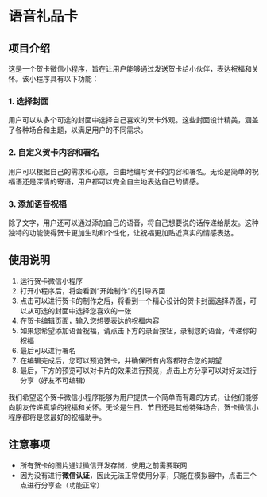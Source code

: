 # 语音礼品卡

## 项目介绍

这是一个贺卡微信小程序，旨在让用户能够通过发送贺卡给小伙伴，表达祝福和关怀。该小程序具有以下功能：

### 1. 选择封面

用户可以从多个可选的封面中选择自己喜欢的贺卡外观。这些封面设计精美，涵盖了各种场合和主题，以满足用户的不同需求。

### 2. 自定义贺卡内容和署名

用户可以根据自己的需求和心意，自由地编写贺卡的内容和署名。无论是简单的祝福语还是深情的寄语，用户都可以完全自主地表达自己的情感。

### 3. 添加语音祝福

除了文字，用户还可以通过添加自己的语音，将自己想要说的话传递给朋友。这种独特的功能使得贺卡更加生动和个性化，让祝福更加贴近真实的情感表达。

## 使用说明

1. 运行贺卡微信小程序
2. 打开小程序后，将会看到“开始制作”的引导界面
3. 点击可以进行贺卡的制作之后，将看到一个精心设计的贺卡封面选择界面，可以从可选的封面中选择您喜欢的一张
4. 在贺卡编辑页面，输入您想要表达的祝福内容
5. 如果您希望添加语音祝福，请点击下方的录音按钮，录制您的语音，传递你的祝福
6. 最后可以进行署名
7. 在编辑完成后，您可以预览贺卡，并确保所有内容都符合您的期望
8. 最后，下方的预览可以对卡片的效果进行预览，点击上方分享可以对好友进行分享（好友不可编辑）

我们希望这个贺卡微信小程序能够为用户提供一个简单而有趣的方式，让他们能够向朋友传递真挚的祝福和关怀。无论是生日、节日还是其他特殊场合，贺卡微信小程序都将是您最好的祝福助手。

## 注意事项

- 所有贺卡的图片通过微信开发存储，使用之前需要联网
- 因为没有进行**微信认证**，因此无法正常使用分享，只能在模拟器中，点击三个点进行分享查（功能正常）

